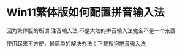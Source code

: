 # Win11繁体版如何配置拼音输入法

因为繁体版的所谓 注音輸入法 不是大陆的拼音输入法完全不是一个东西

使用起来不方便，最简单的解决办法：下载[搜狗拼音输入法](https://shurufa.sogou.com/windows)


